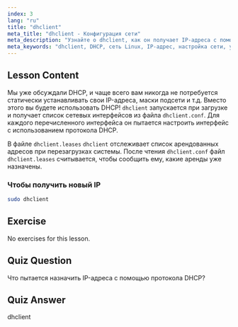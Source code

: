 ```yaml
---
index: 3
lang: "ru"
title: "dhclient"
meta_title: "dhclient - Конфигурация сети"
meta_description: "Узнайте о dhclient, как он получает IP-адреса с помощью DHCP и управляет сетевыми арендами. Разберитесь с файлами dhclient.conf и dhclient.leases. Руководство для начинающих по Linux."
meta_keywords: "dhclient, DHCP, сеть Linux, IP-адрес, настройка сети, учебник Linux, руководство для начинающих"
---
```


## Lesson Content

Мы уже обсуждали DHCP, и чаще всего вам никогда не потребуется статически устанавливать свои IP-адреса, маски подсети и т.д. Вместо этого вы будете использовать DHCP! `dhclient` запускается при загрузке и получает список сетевых интерфейсов из файла `dhclient.conf`. Для каждого перечисленного интерфейса он пытается настроить интерфейс с использованием протокола DHCP.

В файле `dhclient.leases` `dhclient` отслеживает список арендованных адресов при перезагрузках системы. После чтения `dhclient.conf` файл `dhclient.leases` считывается, чтобы сообщить ему, какие аренды уже назначены.

### Чтобы получить новый IP

```bash
sudo dhclient
```

## Exercise

No exercises for this lesson.

## Quiz Question

Что пытается назначить IP-адреса с помощью протокола DHCP?

## Quiz Answer

dhclient
